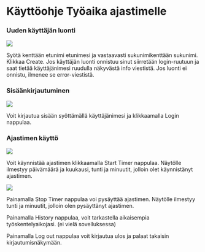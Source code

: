 # Käyttöohje Työaika ajastimelle

### Uuden käyttäjän luonti

<img src="https://raw.githubusercontent.com/sppirtti/ot2018/master/Dokumentaatio/create.png" width=$>

Syötä kenttään etunimi etunimesi ja vastaavasti sukunimikenttään sukunimi.
Klikkaa Create. Jos käyttäjän luonti onnistuu sinut siirretään login-ruutuun ja saat tietää käyttäjänimesi 
ruudulla näkyvästä info viestistä. Jos luonti ei onnistu, ilmenee se error-viestistä.

### Sisäänkirjautuminen

<img src="https://raw.githubusercontent.com/sppirtti/ot2018/master/Dokumentaatio/login.png" width=$>

Voit kirjautua sisään syöttämällä käyttäjänimesi ja klikkaamalla Login nappulaa.

### Ajastimen käyttö

<img src="https://raw.githubusercontent.com/sppirtti/ot2018/master/Dokumentaatio/starttimer.png" width=$>

Voit käynnistää ajastimen klikkaamalla Start Timer nappulaa. Näytölle ilmestyy päivämäärä ja kuukausi, tunti ja 
minuutit, jolloin olet käynnistänyt ajastimen.

<img src="https://raw.githubusercontent.com/sppirtti/ot2018/master/Dokumentaatio/stoptimer.png" width=$>

Painamalla Stop Timer nappulaa voi pysäyttää ajastimen. Näytölle ilmestyy tunti ja minuutit, jolloin olen 
pysäyttänyt ajastimen.

Painamalla History nappulaa, voit tarkastella aikaisempia työskentelyaikojasi. (ei vielä sovelluksessa)

Painamalla Log out nappulaa voit kirjautua ulos ja palaat takaisin kirjautumisnäkymään.
